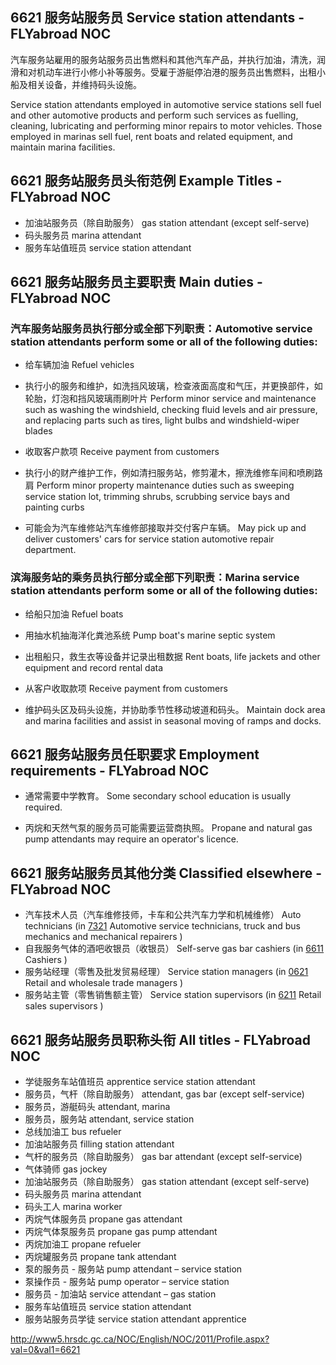 ## 6621 服务站服务员 Service station attendants - FLYabroad NOC

汽车服务站雇用的服务站服务员出售燃料和其他汽车产品，并执行加油，清洗，润滑和对机动车进行小修小补等服务。受雇于游艇停泊港的服务员出售燃料，出租小船及相关设备，并维持码头设施。

Service station attendants employed in automotive service stations sell fuel and other automotive products and perform such services as fuelling, cleaning, lubricating and performing minor repairs to motor vehicles. Those employed in marinas sell fuel, rent boats and related equipment, and maintain marina facilities.

## 6621 服务站服务员头衔范例 Example Titles - FLYabroad NOC

* 加油站服务员（除自助服务） gas station attendant (except self-serve)
* 码头服务员 marina attendant
* 服务车站值班员 service station attendant

## 6621 服务站服务员主要职责 Main duties - FLYabroad NOC

### 汽车服务站服务员执行部分或全部下列职责：Automotive service station attendants perform some or all of the following duties:

* 给车辆加油
Refuel vehicles

* 执行小的服务和维护，如洗挡风玻璃，检查液面高度和气压，并更换部件，如轮胎，灯泡和挡风玻璃雨刷叶片
Perform minor service and maintenance such as washing the windshield, checking fluid levels and air pressure, and replacing parts such as tires, light bulbs and windshield-wiper blades

* 收取客户款项
Receive payment from customers

* 执行小的财产维护工作，例如清扫服务站，修剪灌木，擦洗维修车间和喷刷路肩
Perform minor property maintenance duties such as sweeping service station lot, trimming shrubs, scrubbing service bays and painting curbs

* 可能会为汽车维修站汽车维修部接取并交付客户车辆。
May pick up and deliver customers' cars for service station automotive repair department.

### 滨海服务站的乘务员执行部分或全部下列职责：Marina service station attendants perform some or all of the following duties:

* 给船只加油
Refuel boats

* 用抽水机抽海洋化粪池系统
Pump boat's marine septic system

* 出租船只，救生衣等设备并记录出租数据
Rent boats, life jackets and other equipment and record rental data

* 从客户收取款项
Receive payment from customers

* 维护码头区及码头设施，并协助季节性移动坡道和码头。
Maintain dock area and marina facilities and assist in seasonal moving of ramps and docks.

## 6621 服务站服务员任职要求 Employment requirements - FLYabroad NOC

* 通常需要中学教育。
Some secondary school education is usually required.

* 丙烷和天然气泵的服务员可能需要运营商执照。
Propane and natural gas pump attendants may require an operator's licence.

## 6621 服务站服务员其他分类 Classified elsewhere - FLYabroad NOC

* 汽车技术人员（汽车维修技师，卡车和公共汽车力学和机械维修） Auto technicians (in [7321](7321) Automotive service technicians, truck and bus mechanics and mechanical repairers )
* 自我服务气体的酒吧收银员（收银员） Self-serve gas bar cashiers (in [6611](6611) Cashiers )
* 服务站经理（零售及批发贸易经理） Service station managers (in [0621](0621) Retail and wholesale trade managers )
* 服务站主管（零售销售额主管） Service station supervisors (in [6211](6211) Retail sales supervisors )

## 6621 服务站服务员职称头衔 All titles - FLYabroad NOC

* 学徒服务车站值班员 apprentice service station attendant
* 服务员，气杆（除自助服务） attendant, gas bar (except self-service)
* 服务员，游艇码头 attendant, marina
* 服务员，服务站 attendant, service station
* 总线加油工 bus refueler
* 加油站服务员 filling station attendant
* 气杆的服务员（除自助服务） gas bar attendant (except self-service)
* 气体骑师 gas jockey
* 加油站服务员（除自助服务） gas station attendant (except self-serve)
* 码头服务员 marina attendant
* 码头工人 marina worker
* 丙烷气体服务员 propane gas attendant
* 丙烷气体泵服务员 propane gas pump attendant
* 丙烷加油工 propane refueler
* 丙烷罐服务员 propane tank attendant
* 泵的服务员 - 服务站 pump attendant – service station
* 泵操作员 - 服务站 pump operator – service station
* 服务员 - 加油站 service attendant – gas station
* 服务车站值班员 service station attendant
* 服务站服务员学徒 service station attendant apprentice

http://www5.hrsdc.gc.ca/NOC/English/NOC/2011/Profile.aspx?val=0&val1=6621